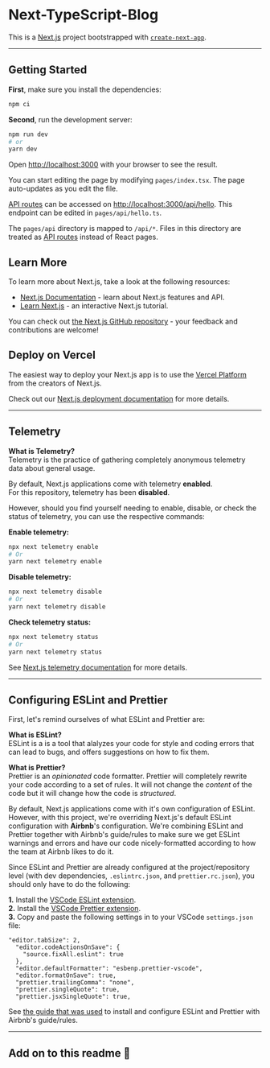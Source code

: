 # Next-TypeScript-Blog

This is a [Next.js](https://nextjs.org/) project bootstrapped with [`create-next-app`](https://github.com/vercel/next.js/tree/canary/packages/create-next-app).

---

## Getting Started

**First**, make sure you install the dependencies:

```bash
npm ci
```

**Second**, run the development server:

```bash
npm run dev
# or
yarn dev
```

Open [http://localhost:3000](http://localhost:3000) with your browser to see the result.

You can start editing the page by modifying `pages/index.tsx`. The page auto-updates as you edit the file.

[API routes](https://nextjs.org/docs/api-routes/introduction) can be accessed on [http://localhost:3000/api/hello](http://localhost:3000/api/hello). This endpoint can be edited in `pages/api/hello.ts`.

The `pages/api` directory is mapped to `/api/*`. Files in this directory are treated as [API routes](https://nextjs.org/docs/api-routes/introduction) instead of React pages.

## Learn More

To learn more about Next.js, take a look at the following resources:

- [Next.js Documentation](https://nextjs.org/docs) - learn about Next.js features and API.
- [Learn Next.js](https://nextjs.org/learn) - an interactive Next.js tutorial.

You can check out [the Next.js GitHub repository](https://github.com/vercel/next.js/) - your feedback and contributions are welcome!

## Deploy on Vercel

The easiest way to deploy your Next.js app is to use the [Vercel Platform](https://vercel.com/new?utm_medium=default-template&filter=next.js&utm_source=create-next-app&utm_campaign=create-next-app-readme) from the creators of Next.js.

Check out our [Next.js deployment documentation](https://nextjs.org/docs/deployment) for more details.

---

## Telemetry

**What is Telemetry?** <br/>
Telemetry is the practice of gathering completely anonymous telemetry data about general usage.

By default, Next.js applications come with telemetry **enabled**. <br/>
For this repository, telemetry has been **disabled**.

However, should you find yourself needing to enable, disable, or check the status of telemetry,
you can use the respective commands:

**Enable telemetry:**

```bash
npx next telemetry enable
# Or
yarn next telemetry enable
```

**Disable telemetry:**

```bash
npx next telemetry disable
# Or
yarn next telemetry disable
```

**Check telemetry status:**

```bash
npx next telemetry status
# Or
yarn next telemetry status
```

See [Next.js telemetry documentation](https://nextjs.org/telemetry) for more details.

---

## Configuring ESLint and Prettier

First, let's remind ourselves of what ESLint and Prettier are:

**What is ESLint?** <br/>
ESLint is a is a tool that alalyzes your code for style and coding errors that can lead to bugs, and offers suggestions on how to fix them.

**What is Prettier?** <br/>
Prettier is an _opinionated_ code formatter. Prettier will completely rewrite your code according to a set of rules. It will not change the _content_ of the code but it will change how the code is _structured_.

By default, Next.js applications come with it's own configuration of ESLint. However, with this project, we're overriding Next.js's default ESLint configuration with **Airbnb**'s configuration. We're combining ESLint and Prettier together with Airbnb's guide/rules to make sure we get ESLint warnings and errors and have our code nicely-formatted according to how the team at Airbnb likes to do it.

Since ESLint and Prettier are already configured at the project/repository level (with dev dependencies, `.eslintrc.json`, and `prettier.rc.json`), you should only have to do the following:

**1.** Install the [VSCode ESLint extension](https://marketplace.visualstudio.com/items?itemName=dbaeumer.vscode-eslint).
<br/>
**2.** Install the [VSCode Prettier extension](https://marketplace.visualstudio.com/items?itemName=esbenp.prettier-vscode). <br/>
**3.** Copy and paste the following settings in to your VSCode `settings.json` file:

```
"editor.tabSize": 2,
  "editor.codeActionsOnSave": {
    "source.fixAll.eslint": true
  },
  "editor.defaultFormatter": "esbenp.prettier-vscode",
  "editor.formatOnSave": true,
  "prettier.trailingComma": "none",
  "prettier.singleQuote": true,
  "prettier.jsxSingleQuote": true,
```

See [the guide that was used](https://www.sandromaglione.com/techblog/create-nextjs-project-with-typescript-eslint-prettier-tailwindcss) to install and configure ESLint and Prettier with Airbnb's guide/rules.

---

## Add on to this readme 📖
